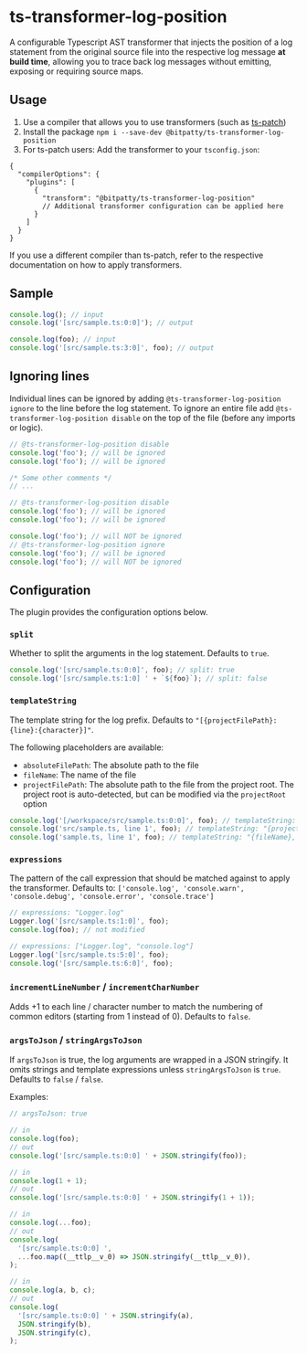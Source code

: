 # ts-transformer-log-position

A configurable Typescript AST transformer that injects the position of a log statement from the original source file into the respective log message **at build time**, allowing you to trace back log messages without emitting, exposing or requiring source maps.

## Usage

1. Use a compiler that allows you to use transformers (such as [ts-patch](https://github.com/nonara/ts-patch))
2. Install the package `npm i --save-dev @bitpatty/ts-transformer-log-position`
3. For ts-patch users: Add the transformer to your `tsconfig.json`:

```
{
  "compilerOptions": {
    "plugins": [
      {
        "transform": "@bitpatty/ts-transformer-log-position"
        // Additional transformer configuration can be applied here
      }
    ]
  }
}
```

If you use a different compiler than ts-patch, refer to the respective documentation on how to apply transformers.

## Sample

```typescript
console.log(); // input
console.log('[src/sample.ts:0:0]'); // output

console.log(foo); // input
console.log('[src/sample.ts:3:0]', foo); // output
```

## Ignoring lines

Individual lines can be ignored by adding `@ts-transformer-log-position ignore` to the line before the log statement. To ignore an entire file add `@ts-transformer-log-position disable` on the top of the file (before any imports or logic).

```typescript
// @ts-transformer-log-position disable
console.log('foo'); // will be ignored
console.log('foo'); // will be ignored
```

```typescript
/* Some other comments */
// ...

// @ts-transformer-log-position disable
console.log('foo'); // will be ignored
console.log('foo'); // will be ignored
```

```typescript
console.log('foo'); // will NOT be ignored
// @ts-transformer-log-position ignore
console.log('foo'); // will be ignored
console.log('foo'); // will NOT be ignored
```

## Configuration

The plugin provides the configuration options below.

### `split`

Whether to split the arguments in the log statement. Defaults to `true`.

```typescript
console.log('[src/sample.ts:0:0]', foo); // split: true
console.log('[src/sample.ts:1:0] ' + `${foo}`); // split: false
```

### `templateString`

The template string for the log prefix. Defaults to `"[{projectFilePath}:{line}:{character}]"`.

The following placeholders are available:

- `absoluteFilePath`: The absolute path to the file
- `fileName`: The name of the file
- `projectFilePath`: The absolute path to the file from the project root. The project root is auto-detected, but can be modified via the `projectRoot` option

```typescript
console.log('[/workspace/src/sample.ts:0:0]', foo); // templateString: "[{absoluteFilePath}:{line}:{character}]"
console.log('src/sample.ts, line 1', foo); // templateString: "{projectFilePath}, line {line}"
console.log('sample.ts, line 1', foo); // templateString: "{fileName}, line {line}"
```

### `expressions`

The pattern of the call expression that should be matched against to apply the transformer. Defaults to: `['console.log', 'console.warn', 'console.debug', 'console.error', 'console.trace']`

```typescript
// expressions: "Logger.log"
Logger.log('[src/sample.ts:1:0]', foo);
console.log(foo); // not modified

// expressions: ["Logger.log", "console.log"]
Logger.log('[src/sample.ts:5:0]', foo);
console.log('[src/sample.ts:6:0]', foo);
```

### `incrementLineNumber` / `incrementCharNumber`

Adds +1 to each line / character number to match the numbering of common editors (starting from 1 instead of 0). Defaults to `false`.

### `argsToJson` / `stringArgsToJson`

If `argsToJson` is true, the log arguments are wrapped in a JSON stringify. It omits strings and template expressions unless `stringArgsToJson` is `true`. Defaults to `false` / `false`.

Examples:

```typescript
// argsToJson: true

// in
console.log(foo);
// out
console.log('[src/sample.ts:0:0] ' + JSON.stringify(foo));

// in
console.log(1 + 1);
// out
console.log('[src/sample.ts:0:0] ' + JSON.stringify(1 + 1));

// in
console.log(...foo);
// out
console.log(
  '[src/sample.ts:0:0] ',
  ...foo.map((__ttlp__v_0) => JSON.stringify(__ttlp__v_0)),
);

// in
console.log(a, b, c);
// out
console.log(
  '[src/sample.ts:0:0] ' + JSON.stringify(a),
  JSON.stringify(b),
  JSON.stringify(c),
);
```
